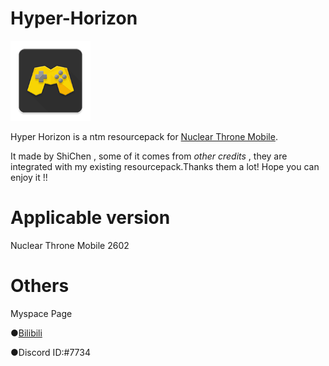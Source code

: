 # Hyper-Horizon

[<img src="icon.png" 
     alt="Help screen" 
     height="128">](icon.png)

Hyper Horizon is a ntm resourcepack for [Nuclear Throne Mobile](https://toncho.itch.io/nuclear-throne-mobile).

It made by ShiChen , some of it comes from *other credits* , they are integrated with my existing resourcepack.Thanks them a lot! Hope you can enjoy it !!

# Applicable version

Nuclear Throne Mobile 2602

# Others
Myspace Page

●[Bilibili](https://space.bilibili.com/420780210?share_medium=android&share_source=copy_link&bbid=XUB3662B546892C3E3BC435CA216F492A635D&ts=1692070585859)

●Discord ID:#7734
